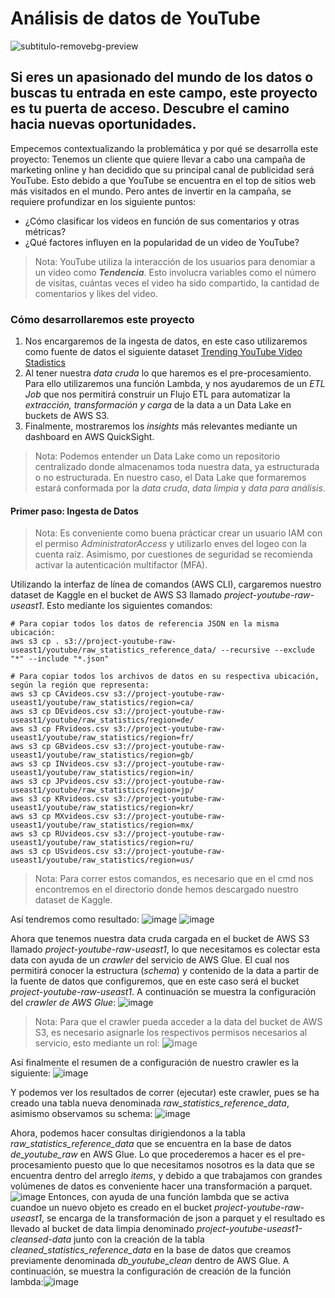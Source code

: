 # Análisis de datos de YouTube
![subtitulo-removebg-preview](https://github.com/mram23/Proyecto-Ingenieria-de-Datos-YouTube/assets/132526921/e58ecb1f-7c29-4ee3-85dc-054d0ccc5c7e)

Si eres un apasionado del mundo de los datos o buscas tu entrada en este campo, este proyecto es tu puerta de acceso. Descubre el camino hacia nuevas oportunidades.
------------
Empecemos contextualizando la problemática y por qué se desarrolla este proyecto:
Tenemos un cliente que quiere llevar a cabo una campaña de marketing online y han decidido que su principal canal de publicidad será YouTube. Esto debido a que YouTube se encuentra en el top de sitios web más visitados en el mundo. Pero antes de invertir en la campaña, se requiere profundizar en los siguiente puntos:
- ¿Cómo clasificar los videos en función de sus comentarios y otras métricas?
- ¿Qué factores influyen en la popularidad de un video de YouTube?

> Nota:
YouTube utiliza la interacción de los usuarios para denomiar a un video como ***Tendencia***. Esto involucra variables como el número de visitas, cuántas veces el video ha sido compartido, la cantidad de comentarios y likes del video.

### Cómo desarrollaremos este proyecto
1. Nos encargaremos de la ingesta de datos, en este caso utilizaremos como fuente de datos el siguiente dataset [Trending YouTube Video Stadistics](https://www.kaggle.com/datasets/datasnaek/youtube-new?select=CA_category_id.json)
2. Al tener nuestra _data cruda_ lo que haremos es el pre-procesamiento. Para ello utilizaremos una función Lambda, y nos ayudaremos de un _ETL Job_ que nos permitirá construir un Flujo ETL para automatizar la _extracción, transformación y carga_ de la data a un Data Lake en buckets de AWS S3.
3. Finalmente, mostraremos los _insights_ más relevantes mediante un dashboard en AWS QuickSight.
> Nota:
Podemos entender un Data Lake como un repositorio centralizado donde almacenamos toda nuestra data, ya estructurada o no estructurada. En nuestro caso, el Data Lake que formaremos estará conformada por la _data cruda_, _data limpia_ y _data para análisis_.

#### Primer paso: Ingesta de Datos
> Nota:
Es conveniente como buena prácticar crear un usuario IAM con el permiso _AdministratorAccess_ y utilizarlo enves del logeo con la cuenta raíz. Asimismo, por cuestiones de seguridad se recomienda activar la autenticación multifactor (MFA).

Utilizando la interfaz de línea de comandos (AWS CLI), cargaremos nuestro dataset de Kaggle en el bucket de AWS S3 llamado _project-youtube-raw-useast1_. Esto mediante los siguientes comandos:
```python3
# Para copiar todos los datos de referencia JSON en la misma ubicación:
aws s3 cp . s3://project-youtube-raw-useast1/youtube/raw_statistics_reference_data/ --recursive --exclude "*" --include "*.json"

# Para copiar todos los archivos de datos en su respectiva ubicación, según la región que representa:
aws s3 cp CAvideos.csv s3://project-youtube-raw-useast1/youtube/raw_statistics/region=ca/
aws s3 cp DEvideos.csv s3://project-youtube-raw-useast1/youtube/raw_statistics/region=de/
aws s3 cp FRvideos.csv s3://project-youtube-raw-useast1/youtube/raw_statistics/region=fr/
aws s3 cp GBvideos.csv s3://project-youtube-raw-useast1/youtube/raw_statistics/region=gb/
aws s3 cp INvideos.csv s3://project-youtube-raw-useast1/youtube/raw_statistics/region=in/
aws s3 cp JPvideos.csv s3://project-youtube-raw-useast1/youtube/raw_statistics/region=jp/
aws s3 cp KRvideos.csv s3://project-youtube-raw-useast1/youtube/raw_statistics/region=kr/
aws s3 cp MXvideos.csv s3://project-youtube-raw-useast1/youtube/raw_statistics/region=mx/
aws s3 cp RUvideos.csv s3://project-youtube-raw-useast1/youtube/raw_statistics/region=ru/
aws s3 cp USvideos.csv s3://project-youtube-raw-useast1/youtube/raw_statistics/region=us/
```
> Nota:
Para correr estos comandos, es necesario que en el cmd nos encontremos en el directorio donde hemos descargado nuestro dataset de Kaggle.

Así tendremos como resultado:
![image](https://github.com/mram23/Proyecto-Ingenieria-de-Datos-YouTube/assets/132526921/cbd3b5f4-6107-4eff-aded-dbf6dd20e68a)
![image](https://github.com/mram23/Proyecto-Ingenieria-de-Datos-YouTube/assets/132526921/1dfa4e53-5b7b-45c8-8c73-4b632ce1818c)

Ahora que tenemos nuestra data cruda cargada en el bucket de AWS S3 llamado _project-youtube-raw-useast1_, lo que necesitamos es colectar esta data con ayuda de un _crawler_ del servicio de AWS Glue. El cual nos permitirá conocer la estructura (_schema_) y contenido de la data a partir de la fuente de datos que configuremos, que en este caso será el bucket _project-youtube-raw-useast1_. A continuación se muestra la configuración del _crawler de AWS Glue_:
![image](https://github.com/mram23/Proyecto-Ingenieria-de-Datos-YouTube/assets/132526921/07561b9a-5abe-4c60-a15b-9be10f22be13)

> Nota:
Para que el crawler pueda acceder a la data del bucket de AWS S3, es necesario asignarle los respectivos permisos necesarios al servicio, esto mediante un rol:
![image](https://github.com/mram23/Proyecto-Ingenieria-de-Datos-YouTube/assets/132526921/e519003d-51a6-4a8a-9d86-1502ca5317cf)

Así finalmente el resumen de a configuración de nuestro crawler es la siguiente:
![image](https://github.com/mram23/Proyecto-Ingenieria-de-Datos-YouTube/assets/132526921/e41c9c17-6b3f-4ec6-968d-0ad45b7914a3)

Y podemos ver los resultados de correr (ejecutar) este crawler, pues se ha creado una tabla nueva denominada _raw_statistics_reference_data_, asimismo observamos su schema:
![image](https://github.com/mram23/Proyecto-Ingenieria-de-Datos-YouTube/assets/132526921/9ac62d5b-d06d-44b9-a932-21e95755932a)

Ahora, podemos hacer consultas dirigiendonos a la tabla _raw_statistics_reference_data_ que se encuentra en la base de datos _de_youtube_raw_ en AWS Glue. Lo que procederemos a hacer es el pre-procesamiento puesto que lo que necesitamos nosotros es la data que se encuentra dentro del arreglo _items_, y debido a que trabajamos con grandes volúmenes de datos es conveniente hacer una transformación a parquet.
![image](https://github.com/mram23/Proyecto-Ingenieria-de-Datos-YouTube/assets/132526921/40abd7c9-cdf4-42fb-bbc2-9bd63e401304)
Entonces, con ayuda de una función lambda que se activa cuandoe un nuevo objeto es creado en el bucket _project-youtube-raw-useast1_, se encarga de la transformación de json a parquet y el resultado es llevado al bucket de data limpia denominado _project-youtube-useast1-cleansed-data_ junto con la creación de la tabla _cleaned_statistics_reference_data_ en la base de datos que creamos previamente denominada _db_youtube_clean_ dentro de AWS Glue.
A continuación, se muestra la configuración de creación de la función lambda:![image](https://github.com/mram23/Proyecto-Ingenieria-de-Datos-YouTube/assets/132526921/f0feaa20-ad45-4fde-8b09-735144e5e772)



